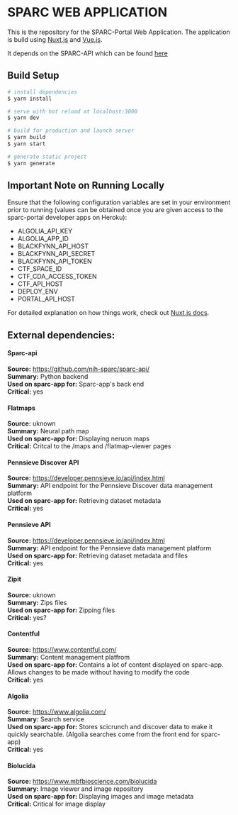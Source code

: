 # SPARC WEB APPLICATION
This is the repository for the SPARC-Portal Web Application. The application is build using [Nuxt.js](https://nuxtjs.org) and [Vue.js](https://vuejs.org/).

It depends on the SPARC-API which can be found [here](https://github.com/nih-sparc/sparc-api) 

## Build Setup

``` bash
# install dependencies
$ yarn install

# serve with hot reload at localhost:3000
$ yarn dev

# build for production and launch server
$ yarn build
$ yarn start

# generate static project
$ yarn generate
```
## Important Note on Running Locally

Ensure that the following configuration variables are set in your environment prior to running (values can be obtained once you are given access to the sparc-portal developer apps on Heroku):
* ALGOLIA_API_KEY
* ALGOLIA_APP_ID
* BLACKFYNN_API_HOST
* BLACKFYNN_API_SECRET
* BLACKFYNN_API_TOKEN
* CTF_SPACE_ID
* CTF_CDA_ACCESS_TOKEN
* CTF_API_HOST
* DEPLOY_ENV
* PORTAL_API_HOST


For detailed explanation on how things work, check out [Nuxt.js docs](https://nuxtjs.org).

## External dependencies:

#### Sparc-api 
**Source:** https://github.com/nih-sparc/sparc-api/  \
**Summary:** Python backend  \
**Used on sparc-app for:** Sparc-app's back end  \
**Critical:** yes  

#### Flatmaps
**Source:** uknown  \
**Summary:** Neural path map  \
**Used on sparc-app for:** Displaying neruon maps  \
**Critical:** Critcal to the /maps and /flatmap-viewer pages  

#### Pennsieve Discover API
**Source:** https://developer.pennsieve.io/api/index.html  \
**Summary:** API endpoint for the Pennsieve Discover data management platform  \
**Used on sparc-app for:** Retrieving dataset metadata   \
**Critical:** yes  

#### Pennsieve API
**Source:** https://developer.pennsieve.io/api/index.html  \
**Summary:** API endpoint for the Pennsieve  data management platform  \
**Used on sparc-app for:** Retrieving dataset metadata and files  \
**Critical:** yes  

#### Zipit
**Source:** uknown  \
**Summary:** Zips files  \
**Used on sparc-app for:** Zipping files  \
**Critical:** yes?  

#### Contentful
**Source:** https://www.contentful.com/  \
**Summary:** Content management platfrom  \
**Used on sparc-app for:** Contains a lot of content displayed on sparc-app. Allows changes to be made without having to modify the code  \
**Critical:** yes  

#### Algolia
**Source:** https://www.algolia.com/  \
**Summary:** Search service  \
**Used on sparc-app for:** Stores scicrunch and discover data to make it quickly searchable. (Algolia searches come from the front end for sparc-app)  \
**Critical:** yes  


#### Biolucida 
**Source:** https://www.mbfbioscience.com/biolucida  \
**Summary:** Image viewer and image repository  \
**Used on sparc-app for:** Displaying images and image metadata  \
**Critical:** Critical for image display  
